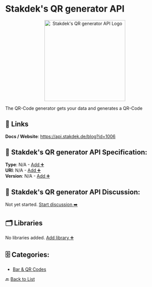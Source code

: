 # Stakdek's QR generator API
<p align="center">
    <img width="256" src="https://raw.githubusercontent.com/apis-list/apis-list/main/apis/stakdeks-qr-generator-api/logo_256x256.png" alt="Stakdek's QR generator API Logo"/>
</p>
The QR-Code generator gets your data and generates a QR-Code

##  🔗 Links
**Docs / Website**: https://api.stakdek.de/blog?id=1006

## 🧬 Stakdek's QR generator API Specification:
**Type**: N/A - [Add ➕](https://github.com/apis-list/apis-list/edit/main/apis.yaml#L18319)  
**URI**: N/A - [Add ➕](https://github.com/apis-list/apis-list/edit/main/apis.yaml#L18319)  
**Version**: N/A - [Add ➕](https://github.com/apis-list/apis-list/edit/main/apis.yaml#L18319)

## 💬 Stakdek's QR generator API Discussion:
Not yet started. [Start discussion ➡️](https://github.com/apis-list/apis-list/discussions/new)

## 🗂️ Libraries

No libraries added. [Add library ➕](https://github.com/apis-list/apis-list/edit/main/apis.yaml#L18319)    


## 🗄️ Categories:
- [Bar & QR Codes](https://github.com/apis-list/apis-list#bar--qr-codes-)

🔙  [Back to List](https://github.com/apis-list/apis-list)
